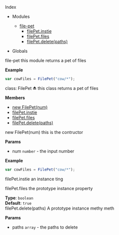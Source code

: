 Index

* Modules
  * [file-pet](#module_file-pet)
    * [filePet.instie](#module_file-pet#instie)
    * [filePet.files](#module_file-pet#files)
    * [filePet.delete(paths)](#module_file-pet#delete)

* Globals

<a name="module_file-pet"></a>
file-pet
this module returns a pet of files

**Example**  
```js
var cowFiles = FilePet("cow/*");
```

<a name="module_file-pet"></a>
class: FilePet ⏏
this class returns a pet of files

**Members**

* [new FilePet(num)](#module_file-pet)
* [filePet.instie](#module_file-pet#instie)
* [filePet.files](#module_file-pet#files)
* [filePet.delete(paths)](#module_file-pet#delete)

<a name="module_file-pet"></a>
new FilePet(num)
this is the contructor

**Params**

- num `number` - the input number

**Example**  
```js
var cowFiles = FilePet("cow/*");
```


<a name="module_file-pet#instie"></a>
filePet.instie
an instance ting

<a name="module_file-pet#files"></a>
filePet.files
the prototype instance property

**Type**: `boolean`  
**Default**: `true`  
<a name="module_file-pet#delete"></a>
filePet.delete(paths)
A prototype instance methy meth

**Params**

- paths `array` - the paths to delete

